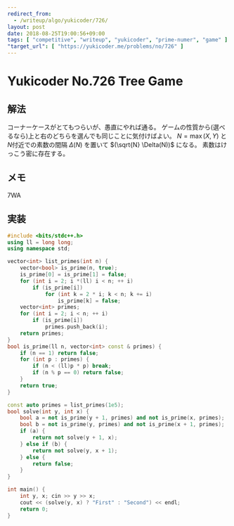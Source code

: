 ```yaml
---
redirect_from:
  - /writeup/algo/yukicoder/726/
layout: post
date: 2018-08-25T19:00:56+09:00
tags: [ "competitive", "writeup", "yukicoder", "prime-numer", "game" ]
"target_url": [ "https://yukicoder.me/problems/no/726" ]
---
```


# Yukicoder No.726 Tree Game

## 解法

コーナーケースがとてもつらいが、愚直にやれば通る。
ゲームの性質から(選べるなら)上と右のどちらを選んでも同じことに気付けばよい。
$N = \max ( X, Y )$ と$N$付近での素数の間隔 $\Delta(N)$ を置いて $(\sqrt{N} \Delta(N))$ になる。
素数はけっこう密に存在する。

## メモ

$7$WA

## 実装

``` c++
#include <bits/stdc++.h>
using ll = long long;
using namespace std;

vector<int> list_primes(int n) {
    vector<bool> is_prime(n, true);
    is_prime[0] = is_prime[1] = false;
    for (int i = 2; i *(ll) i < n; ++ i)
        if (is_prime[i])
            for (int k = 2 * i; k < n; k += i)
                is_prime[k] = false;
    vector<int> primes;
    for (int i = 2; i < n; ++ i)
        if (is_prime[i])
            primes.push_back(i);
    return primes;
}
bool is_prime(ll n, vector<int> const & primes) {
    if (n == 1) return false;
    for (int p : primes) {
        if (n < (ll)p * p) break;
        if (n % p == 0) return false;
    }
    return true;
}

const auto primes = list_primes(1e5);
bool solve(int y, int x) {
    bool a = not is_prime(y + 1, primes) and not is_prime(x, primes);
    bool b = not is_prime(y, primes) and not is_prime(x + 1, primes);
    if (a) {
        return not solve(y + 1, x);
    } else if (b) {
        return not solve(y, x + 1);
    } else {
        return false;
    }
}

int main() {
    int y, x; cin >> y >> x;
    cout << (solve(y, x) ? "First" : "Second") << endl;
    return 0;
}
```
